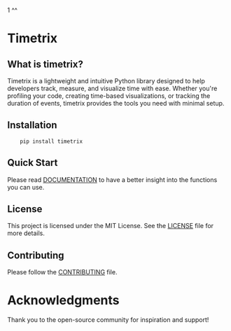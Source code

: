 1   ^^
# Timetrix

## What is timetrix?

Timetrix is a lightweight and intuitive Python library designed to help developers track, measure, and visualize time
with ease. Whether you're profiling your code, creating time-based visualizations, or tracking the duration of events,
timetrix provides the tools you need with minimal setup.

## Installation
```commandline
    pip install timetrix
```

## Quick Start

Please read [DOCUMENTATION](DOCUMENTATION.md) to have a better insight into the functions you can use.

## License

This project is licensed under the MIT License. See the [LICENSE](LICENSE) file for more details.


## Contributing

Please follow the [CONTRIBUTING](CONTRIBUTING.md) file.

# Acknowledgments

Thank you to the open-source community for inspiration and support!